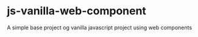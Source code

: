 # js-vanilla-web-component
A simple base project og vanilla javascript project using web components
